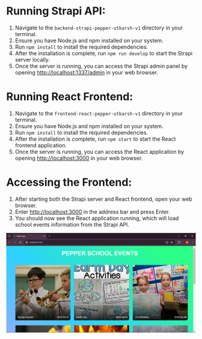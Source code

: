# Running Strapi API:

1. Navigate to the `backend-strapi-pepper-utkarsh-v1` directory in your terminal.
2. Ensure you have Node.js and npm installed on your system.
3. Run `npm install` to install the required dependencies.
4. After the installation is complete, run `npm run develop` to start the Strapi server locally.
5. Once the server is running, you can access the Strapi admin panel by opening [http://localhost:1337/admin](http://localhost:1337/admin) in your web browser.

# Running React Frontend:

1. Navigate to the `frontend-react-pepper-utkarsh-v1` directory in your terminal.
2. Ensure you have Node.js and npm installed on your system.
3. Run `npm install` to install the required dependencies.
4. After the installation is complete, run `npm start` to start the React frontend application.
5. Once the server is running, you can access the React application by opening [http://localhost:3000](http://localhost:3000) in your web browser.

# Accessing the Frontend:

1. After starting both the Strapi server and React frontend, open your web browser.
2. Enter [http://localhost:3000](http://localhost:3000) in the address bar and press Enter.
3. You should now see the React application running, which will load school events information from the Strapi API.

![Webpage UI](https://github.com/utkarsh-yadav1231/react-strapi-project/blob/main/Webpage-UI.png)
